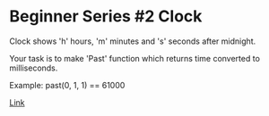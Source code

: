 # Beginner Series #2 Clock

Clock shows 'h' hours, 'm' minutes and 's' seconds after midnight.

Your task is to make 'Past' function which returns time converted to milliseconds.

Example:
past(0, 1, 1) == 61000

[Link](https://www.codewars.com/kata/55f9bca8ecaa9eac7100004a/train/javascript)